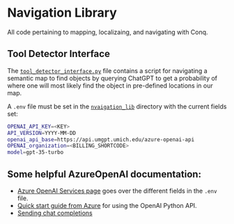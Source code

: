 # Navigation Library

All code pertaining to mapping, localizaing, and navigating with Conq.

## Tool Detector Interface

The [`tool_detector_interface.py`](tool_detector_interface.py) file contains a script for navigating a semantic map to find objects by querying ChatGPT to get a probability of where one will most likely find the object in pre-defined locations in our map.

A `.env` file must be set in the [`nvaigation_lib`](../navigation_lib/) directory with the current fields set:
```bash
OPENAI_API_KEY=<KEY>
API_VERSION=YYYY-MM-DD
openai_api_base=https://api.umgpt.umich.edu/azure-openai-api
OPENAI_organization=<BILLING_SHORTCODE>
model=gpt-35-turbo
```

## Some helpful AzureOpenAI documentation:
- [Azure OpenAI Services page](https://learn.microsoft.com/en-us/azure/ai-services/openai/reference?WT.mc_id=AZ-MVP-5004796#rest-api-versioning) goes over the different fields in the `.env` file.
- [Quick start guide from Azure](https://learn.microsoft.com/en-us/azure/ai-services/openai/chatgpt-quickstart?tabs=bash%2Cpython-new&pivots=programming-language-python) for using the OpenAI Python API.
- [Sending chat completions](https://learn.microsoft.com/en-us/azure/ai-services/openai/how-to/chatgpt?tabs=python-new&pivots=programming-language-chat-completions)